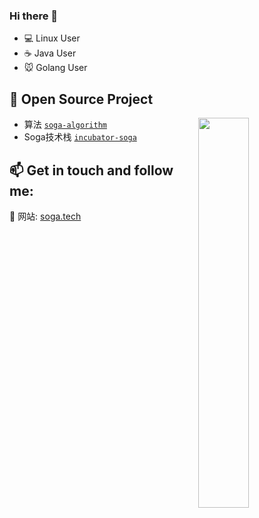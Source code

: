 ### Hi there 👋

- 💻 Linux User
- :coffee:  Java User
- :mouse:  Golang User


## 🌱 Open Source Project

<img align="right" src="https://github-profile-summary-cards.vercel.app/api/cards/stats?username=sogatechnology&theme=github" width="40%">

  - 算法 [`soga-algorithm`](https://github.com/sogatechnology/soga-algorithm)
  - Soga技术栈 [`incubator-soga`](https://github.com/sogatechnology/incubator-soga)


## 📫 Get in touch and follow me:

:wind_chime: 网站: [soga.tech](https://soga.tech/)
